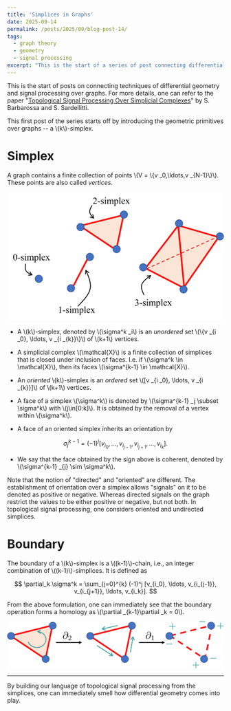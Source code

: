 ```yaml
---
title: 'Simplices in Graphs'
date: 2025-09-14
permalink: /posts/2025/09/blog-post-14/
tags:
  - graph theory
  - geometry
  - signal processing
excerpt: "This is the start of a series of post connecting differential geometry with signal processing over graphs. This post specifically addresses the notion of simplex in graphs."
---
```


This is the start of posts on connecting techniques of differential geometry and signal processing over graphs. For more details, one can refer to the paper "[Topological Signal Processing Over Simplicial Complexes](https://ieeexplore.ieee.org/document/9044758)" by S. Barbarossa and S. Sardellitti.

This first post of the series starts off by introducing the geometric primitives over graphs -- a \\(k\\)-simplex.

# Simplex
A graph contains a finite collection of points \\(V = \\\{v _0,\ldots,v _{N-1}\\\}\\). These points are also called *vertices*.

<img src='/images/posts/2025-09-14-simplex.png'>

- A \\(k\\)-simplex, denoted by \\(\sigma^k _i\\) is an *unordered* set \\(\\\{v _{i _0}, \ldots, v _{i _{k}}\\\}\\) of \\(k+1\\) vertices.

- A simplicial complex \\(\mathcal{X}\\) is a finite collection of simplices that is closed under inclusion of faces. I.e. if \\(\sigma^k \in \mathcal{X}\\), then its faces \\(\sigma^{k-1} \in \mathcal{X}\\).

- An *oriented* \\(k\\)-simplex is an *ordered* set \\([v _{i _0}, \ldots, v _{i _{k}}]\\) of \\(k+1\\) vertices.

- A face of a simplex \\(\sigma^k\\) is denoted by \\(\sigma^{k-1} _j \subset \sigma^k\\) with \\(j\in[0:k]\\). It is obtained by the removal of a vertex within \\(\sigma^k\\).

- A face of an oriented simplex inherits an orientation by
<p>

$$
\sigma^{k-1}_j = (-1)^j [v_{i_0}, \ldots, v_{i_{j-1}}, v_{i_{j+1}}, \ldots, v_{i_k}].
$$
</p>

- We say that the face obtained by the sign above is coherent, denoted by \\(\sigma^{k-1} _{j} \sim \sigma^k\\).

Note that the notion of "directed" and "oriented" are different. The establishment of orientation over a simplex allows "signals" on it to be denoted as positive or negative. Whereas directed signals on the graph restrict the values to be either positive or negative, but not both. In topological signal processing, one considers oriented and undirected simplices.

# Boundary
The boundary of a \\(k\\)-simplex is a \\((k-1)\\)-chain, i.e., an integer combination of \\((k-1)\\)-simplices. It is defined as
<p>

$$
\partial_k \sigma^k = \sum_{j=0}^{k} (-1)^j [v_{i_0}, \ldots, v_{i_{j-1}}, v_{i_{j+1}}, \ldots, v_{i_k}].
$$
</p>

From the above formulation, one can immediately see that the boundary operation forms a homology as \\(\partial _{k-1}\partial _k = 0\\).

<img src='/images/posts/2025-09-14-boundary.png'>

---
By building our language of topological signal processing from the simplices, one can immediately smell how differential geometry comes into play.